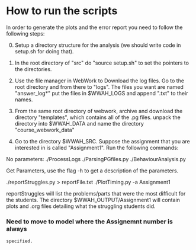 How to run the scripts
======================

In order to generate the plots and the error report you need to follow
the following steps:

0. Setup a directory structure for the analysis 
   (we should write code in setup.sh for doing that).
   
1. In the root directory of "src" do "source setup.sh" to set the
   pointers to the directories.
2. Use the file manager in WebWork to Download the log files. Go to
   the root directory and from there to "logs". The files you want are
   named "answer\_log*" put the files in $WWAH_LOGS and append ".txt"
   to their names.
3. From the same root directory of webwork, archive and download the
   directory "templates", which contains all of the .pg files. unpack
   the directory into $WWAH_DATA and name the directory
   "course\_webwork\_data"
4. Go to the directory $WWAH_SRC. Suppose the assignment that you are
   interested in is called "Assignment1". Run the following commands:

No parameters:
./ProcessLogs
./ParsingPGfiles.py
./BehaviourAnalysis.py

Get Parameters, use the flag -h to get a description of the
parameters.

./reportStruggles.py > reportFile.txt
./PlotTiming.py -a Assignment1

reportStruggles will list the problems/parts that were the most
difficult for the students. The directory 
$WWAH_OUTPUT/Assignment1 will contain plots and .org files detailing
what the struggling students did.


### Need to move to model where the Assignemnt number is always
    specified.
	
	
